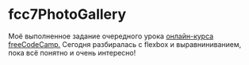 # fcc7PhotoGallery

Моё выполненное задание очередного урока <a href="https://www.freecodecamp.org/learn/2022/responsive-web-design/">онлайн-курса freeCodeCamp.</a>
Сегодня разбиралась с flexbox и выравниниванием, пока всё понятно и очень интересно! 
